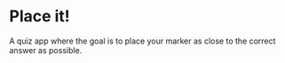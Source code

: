 # Place it!

A quiz app where the goal is to place your marker as close to the correct answer as possible.
